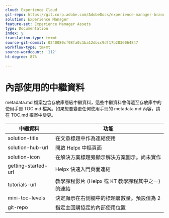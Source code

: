 ```yaml
---
cloud: Experience Cloud
git-repo: https://git.corp.adobe.com/AdobeDocs/experience-manager-brand-portal.zh-Hant
solution: Experience Manager
feature-set: Experience Manager Assets
type: Documentation
index: y
translation-type: tm+mt
source-git-commit: 0240080cf98fa0c1ba12dbcc9df17b2836064847
workflow-type: tm+mt
source-wordcount: '112'
ht-degree: 87%

---
```



# 內部使用的中繼資料

metadata.md 檔案包含存放庫層級中繼資料，這些中繼資料會傳遞至存放庫中的使用手冊 TOC.md 檔案。如果想要變更任何使用手冊的 metadata.md 內容，請在 TOC.md 檔案中變更。

| 中繼資料 | 功能 |
|--- |--- |
| solution-title | 在文章標題中作為連結使用 |
| solution-hub-url | 開啟 Helpx 中樞頁面 |
| solution-icon | 在解決方案標題旁顯示解決方案圖示。尚未實作 |
| getting-started-url | Helpx 快速入門頁面連結 |
| tutorials-url | 教學課程影片 (Helpx 或 KT 教學課程其中之一) 的連結 |
| mini-toc-levels | 決定顯示在右側欄中的標題層數量。預設值為 2 |
| git-repo | 指定主回購協定的內部使用位置 |
